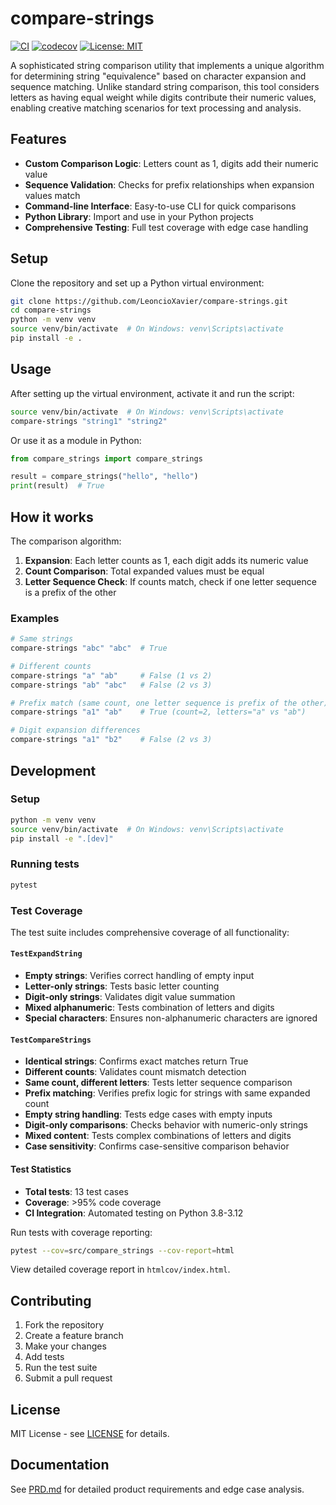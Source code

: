 # compare-strings

[![CI](https://github.com/LeoncioXavier/compare-strings/actions/workflows/ci.yml/badge.svg)](https://github.com/LeoncioXavier/compare-strings/actions/workflows/ci.yml)
[![codecov](https://codecov.io/gh/LeoncioXavier/compare-strings/branch/main/graph/badge.svg)](https://codecov.io/gh/LeoncioXavier/compare-strings)
[![License: MIT](https://img.shields.io/badge/License-MIT-yellow.svg)](https://opensource.org/licenses/MIT)

A sophisticated string comparison utility that implements a unique algorithm for determining string "equivalence" based on character expansion and sequence matching. Unlike standard string comparison, this tool considers letters as having equal weight while digits contribute their numeric values, enabling creative matching scenarios for text processing and analysis.

## Features

- **Custom Comparison Logic**: Letters count as 1, digits add their numeric value
- **Sequence Validation**: Checks for prefix relationships when expansion values match
- **Command-line Interface**: Easy-to-use CLI for quick comparisons
- **Python Library**: Import and use in your Python projects
- **Comprehensive Testing**: Full test coverage with edge case handling

## Setup

Clone the repository and set up a Python virtual environment:

```bash
git clone https://github.com/LeoncioXavier/compare-strings.git
cd compare-strings
python -m venv venv
source venv/bin/activate  # On Windows: venv\Scripts\activate
pip install -e .
```

## Usage

After setting up the virtual environment, activate it and run the script:

```bash
source venv/bin/activate  # On Windows: venv\Scripts\activate
compare-strings "string1" "string2"
```

Or use it as a module in Python:

```python
from compare_strings import compare_strings

result = compare_strings("hello", "hello")
print(result)  # True
```

## How it works

The comparison algorithm:

1. **Expansion**: Each letter counts as 1, each digit adds its numeric value
2. **Count Comparison**: Total expanded values must be equal
3. **Letter Sequence Check**: If counts match, check if one letter sequence is a prefix of the other

### Examples

```bash
# Same strings
compare-strings "abc" "abc"  # True

# Different counts
compare-strings "a" "ab"     # False (1 vs 2)
compare-strings "ab" "abc"   # False (2 vs 3)

# Prefix match (same count, one letter sequence is prefix of the other)
compare-strings "a1" "ab"    # True (count=2, letters="a" vs "ab")

# Digit expansion differences
compare-strings "a1" "b2"    # False (2 vs 3)
```

## Development

### Setup

```bash
python -m venv venv
source venv/bin/activate  # On Windows: venv\Scripts\activate
pip install -e ".[dev]"
```

### Running tests

```bash
pytest
```

### Test Coverage

The test suite includes comprehensive coverage of all functionality:

#### `TestExpandString`
- **Empty strings**: Verifies correct handling of empty input
- **Letter-only strings**: Tests basic letter counting
- **Digit-only strings**: Validates digit value summation
- **Mixed alphanumeric**: Tests combination of letters and digits
- **Special characters**: Ensures non-alphanumeric characters are ignored

#### `TestCompareStrings`
- **Identical strings**: Confirms exact matches return True
- **Different counts**: Validates count mismatch detection
- **Same count, different letters**: Tests letter sequence comparison
- **Prefix matching**: Verifies prefix logic for strings with same expanded count
- **Empty string handling**: Tests edge cases with empty inputs
- **Digit-only comparisons**: Checks behavior with numeric-only strings
- **Mixed content**: Tests complex combinations of letters and digits
- **Case sensitivity**: Confirms case-sensitive comparison behavior

#### Test Statistics
- **Total tests**: 13 test cases
- **Coverage**: >95% code coverage
- **CI Integration**: Automated testing on Python 3.8-3.12

Run tests with coverage reporting:

```bash
pytest --cov=src/compare_strings --cov-report=html
```

View detailed coverage report in `htmlcov/index.html`.

## Contributing

1. Fork the repository
2. Create a feature branch
3. Make your changes
4. Add tests
5. Run the test suite
6. Submit a pull request

## License

MIT License - see [LICENSE](LICENSE) for details.

## Documentation

See [PRD.md](PRD.md) for detailed product requirements and edge case analysis.
